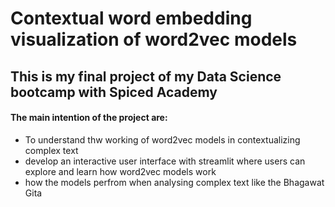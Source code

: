 # Contextual word embedding visualization of word2vec models

## This is my final project of my Data Science bootcamp with Spiced Academy


#### **The main intention of the project are:**
- To understand thw working of word2vec models in contextualizing complex text
- develop an interactive user interface with streamlit where users can explore and learn how   word2vec models work
- how the models perfrom when analysing complex text like the Bhagawat Gita
####



